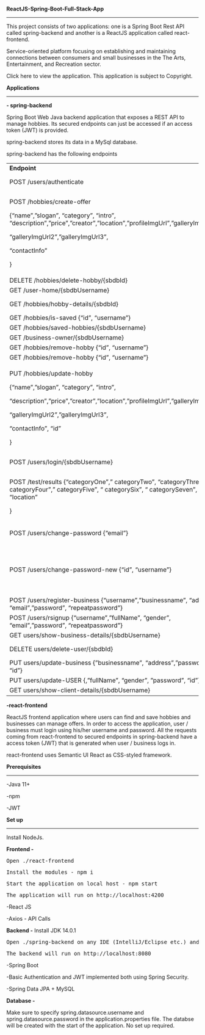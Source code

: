 

<b>ReactJS-Spring-Boot-Full-Stack-App</b>
<hr>

This project consists of two applications: one is a Spring Boot Rest API
called spring-backend and another is a ReactJS application called
react-frontend.

Service-oriented platform focusing on establishing and maintaining
connections between consumers and small businesses in the The Arts,
Entertainment, and Recreation sector.

Click here to view the application.
This application is subject to Copyright.

<b>Applications</b>
<hr>

 <b> - spring-backend</b>

Spring Boot Web Java backend application that exposes a REST API to
manage hobbies. Its secured endpoints can just be accessed if an access
token (JWT) is provided.

spring-backend stores its data in a MySql database.

spring-backend has the following endpoints

<table>
<tbody>
<tr class="odd">
<td><b>Endpoint</b></td>
<td><b>Secured</b></td>
<td><b>Roles</b></td>
</tr>
<tr class="even">
<td>POST /users/authenticate</td>
<td>NO</td>
<td>USER and BUSINESS</td>
</tr>
<tr class="odd">
<td><p>POST /hobbies/create-offer</p>
<p>{“name”,”slogan”, “category”, “intro”, “description”,”price”,”creator”,”location”,”profileImgUrl”,”galleryImgUrl1”,</p>
<p>“galleryImgUrl2”,”galleryImgUrl3”,</p>
<p>“contactInfo”</p>
<p>}</p></td>
<td>YES</td>
<td>BUSINESS</td>
</tr>
<tr class="even">
<td>DELETE /hobbies/delete-hobby/{sbdbId}</td>
<td>YES</td>
<td>BUSINESS</td>
</tr>
<tr class="odd">
<td>GET /user-home/{sbdbUsername}</td>
<td>YES</td>
<td>USER</td>
</tr>
<tr class="even">
<td>GET /hobbies/hobby-details/{sbdbId}</td>
<td>YES</td>
<td>USER and BUSINESS</td>
</tr>
<tr class="odd">
<td>GET /hobbies/is-saved {“id”, “username”}</td>
<td>YES</td>
<td>USER</td>
</tr>
<tr class="even">
<td>GET /hobbies/saved-hobbies/{sbdbUsername}</td>
<td>YES</td>
<td>USER</td>
</tr>
<tr class="odd">
<td>GET /business-owner/{sbdbUsername}</td>
<td>YES</td>
<td>BUSINESS</td>
</tr>
<tr class="even">
<td>GET /hobbies/remove-hobby {“id”, “username”}</td>
<td>YES</td>
<td>USER</td>
</tr>
<tr class="odd">
<td>GET /hobbies/remove-hobby {“id”, “username”}</td>
<td>YES</td>
<td>USER</td>
</tr>
<tr class="even">
<td><p>PUT /hobbies/update-hobby </p>
<p>{“name”,”slogan”, “category”, “intro”,</p>
<p>“description”,”price”,”creator”,”location”,”profileImgUrl”,”galleryImgUrl1”,</p>
<p>“galleryImgUrl2”,”galleryImgUrl3”,</p>
<p>“contactInfo”, “id”</p>
<p>}</p></td>
<td>YES</td>
<td>BUSINESS</td>
</tr>
<tr class="odd">
<td>POST /users/login/{sbdbUsername} </td>
<td>YES</td>
<td>USER and BUSINESS</td>
</tr>
<tr class="even">
<td><p>POST /test/results {“categoryOne”,” categoryTwo”, “categoryThree”, “ categoryFour”,” categoryFive”, “ categorySix”, “ categorySeven”, “location”</p>
<p>}</p></td>
<td>YES</td>
<td>USER</td>
</tr>
<tr class="odd">
<td>POST /users/change-password {“email”}</td>
<td><p>NO</p></td>
<td>USER and BUSINESS</td>
</tr>
<tr class="even">
<td>POST /users/change-password-new {“id”, “username”}</td>
<td><p>NO </p>
<p>(link from Email)</p></td>
<td>USER and BUSINESS</td>
</tr>
<tr class="odd">
<td>POST /users/register-business {“username”,”businessname”, “address”, “email”,”password”, “repeatpassword”}</td>
<td>NO</td>
<td>BUSINESS</td>
</tr>
<tr class="even">
<td>POST /users/rsignup {“username”,”fullName”, “gender”, “email”,”password”, “repeatpassword”}</td>
<td>NO</td>
<td>USER</td>
</tr>
<tr class="odd">
<td>GET users/show-business-details/{sbdbUsername}</td>
<td>YES</td>
<td>BUSINESS</td>
</tr>
<tr class="even">
<td>DELETE users/delete-user/{sbdbId}</td>
<td>YES</td>
<td>USER and BUSINESS</td>
</tr>
<tr class="odd">
<td>PUT users/update-business {”businessname”, “address”,”password”, “id”}</td>
<td>YES</td>
<td>BUSINESS</td>
</tr>
<tr class="even">
<td>PUT users/update-USER {,”fullName”, “gender”, ”password”, “id”}</td>
<td>YES</td>
<td>USER</td>
</tr>
<tr class="odd">
<td>GET users/show-client-details/{sbdbUsername}</td>
<td>YES</td>
<td>USER</td>
</tr>
</tbody>
</table>

<b>-react-frontend</b>

ReactJS frontend application where users can find and save hobbies and businesses can manage offers. In order to access the application, user / business must login using his/her username and password.  All the requests coming from react-frontend to secured endpoints in spring-backend have a access token (JWT) that is generated when user / business logs in.

react-frontend uses Semantic UI React as CSS-styled framework.

<b>Prerequisites</b>
<hr>

-Java 11+

-npm

-JWT 

<b>Set up</b>

<hr></hr>

Install NodeJs.

<b>Frontend -</b>


<pre>Open ./react-frontend</pre>

<pre>Install the modules - npm i</pre>

<pre>Start the application on local host - npm start</pre>

<pre>The application will run on http://localhost:4200</pre>

-React JS

-Axios - API Calls

<b>Backend -</b>
Install JDK 14.0.1

<pre>Open ./spring-backend on any IDE (IntelliJ/Eclipse etc.) and run the application.</pre>

<pre>The backend will run on http://localhost:8080 </pre>

-Spring Boot

-Basic Authentication and JWT implemented both using Spring Security.

-Spring Data JPA + MySQL 

<b>Database -</b>

Make sure to specify spring.datasource.username and spring.datasource.password in the application.properties file.
The databse will be created with the start of the application. No set up required.
